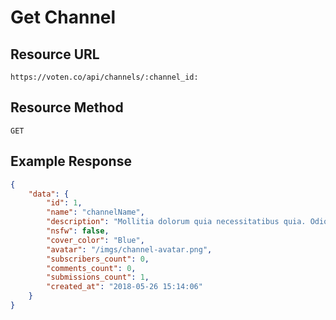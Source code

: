 # Get Channel 

## Resource URL

```
https://voten.co/api/channels/:channel_id:
```

## Resource Method

```
GET
```

## Example Response

```json
{
    "data": {
        "id": 1,
        "name": "channelName",
        "description": "Mollitia dolorum quia necessitatibus quia. Odio velit fugiat quisquam ut. Culpa aspernatur omnis officiis dignissimos.",
        "nsfw": false,
        "cover_color": "Blue",
        "avatar": "/imgs/channel-avatar.png",
        "subscribers_count": 0,
        "comments_count": 0,
        "submissions_count": 1,
        "created_at": "2018-05-26 15:14:06"
    }
}
```
